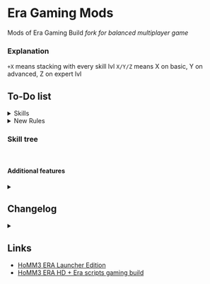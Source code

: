# Era Gaming Mods
Mods of Era Gaming Build
*fork for balanced multiplayer game*

### Explanation
`+X` means stacking with every skill lvl
`X/Y/Z` means X on basic, Y on advanced, Z on expert lvl

## To-Do list

<details>
<summary>Skills</summary>

- **Air Magic**: *original*
- **Archery**: `+10%` ranged dmg and increase max dmg range `+1`
- **Artillery**: [only 1lvl] gives control of the ballista to the hero. The ballista shoots twice.
- **Ballistics**: [only 1lvl] gives control of the catapult to the hero. The catapult shoots twice.
- **Diplomacy**: *original* + same faction as the hero joins for basic gold price (if not for free). <u>Expert:</u> Same faction joins for free
- **Eagle Eye**: *copy from mysticism mod* `20/30/40%` chance to counter enemy spells
- **Earth Magic**: *original*
- **Economy**: *Estates WoGified version*
- **Fire Magic**: *original*
- **First Aid**: [only 1lvl] gives control of the first aid tent to the hero. Ressurect units if overhealed *(wogified version)*
- **Leadership**: *(original one merged with WoGified Tactics)* increase morale `+1` and increase units' combat speed `+1`
- **Logistics**: *buffed og* increases your hero's movement points over land by `+20%`
- **Luck**: increase luck `+1`  and increase loot from monsters `+20%`
- **Mysticism**: `+10%` spell power and `+10%` total spell point regeneration / day
- **Navigation**: increases your hero's movement points at sea by `50/100%` <u>Expert:</u> No movement point loss on embark/disembark
- **Necromancy**: raise `+5%` of **all** fallen units as skeleton warriors *(combination of original and modded necro)*
- **Offense**: `+10%` melee dmg
- **Pathfinding & Scout**: *two original skill in one* decrease movement penalty and increase view radius
- **Resistance**: *original* but `+10%`
- **Scholar**: *(full reworked, merged with wogified eagle eye and original learning)* one new 2nd/3th/4th spell every week of elemental magic possessed; `+10%` max mana; `+10% XP`
- **Sorcery**: allows your hero to learn 3rd/4th/5th level **harmful** spells and increase spell dmg `+5%`
- **Warfare**: gives control of defense towers to the hero. Increase dmg/healing of warmachines `+25%`
- **Water Magic**: *original*
- **Wisdom**: allows your hero to learn 3rd/4th/5th level **helpful** spells and increase buff durations `+1`

</details>

<details>
<summary>New Rules</summary>

- Advanced skill lvl requires hero lvl 5
- Expert skill lvl requires hero lvl 10
</details>

### Skill tree

<br>

#### Additional features
<details>
<summary></summary>

- `Grand manoeuvre` for every double shooter
</details>

## Changelog
<details>
<summary></summary>
forked version [2.955]

## Changes V2
- Added to-do list
- Russian localisation removed

## Changes V1

- increased gold reward for defeating wandering monsters and rogues, gathering resources' movement cost decreased to 300
- Rogue ambush doesn't occur at dwellings, weekly scaling increased to 16, lvl scaling decreased to 4
- xp for letting go changed to 100% from 80%

- Scripts partially translated to English

</details>

## Links
- [HoMM3 ERA Launcher Edition](http://wforum.heroes35.net/showthread.php?tid=5235)
- [HoMM3 ERA HD + Era scripts gaming build](http://heroescommunity.com/viewthread.php3?TID=46111)
